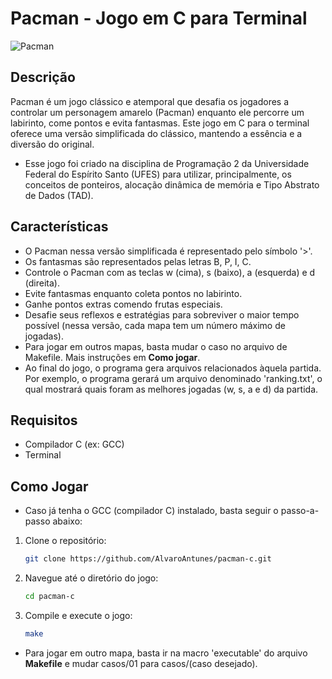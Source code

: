 # Pacman - Jogo em C para Terminal

![Pacman](https://veja.abril.com.br/wp-content/uploads/2016/05/pac-man-original.png)

## Descrição

Pacman é um jogo clássico e atemporal que desafia os jogadores a controlar um personagem amarelo (Pacman) enquanto ele percorre um labirinto, come pontos e evita fantasmas. Este jogo em C para o terminal oferece uma versão simplificada do clássico, mantendo a essência e a diversão do original.
- Esse jogo foi criado na disciplina de Programação 2 da Universidade Federal do Espírito Santo (UFES) para utilizar, principalmente, os conceitos de ponteiros, alocação dinâmica de memória e Tipo Abstrato de Dados (TAD).

## Características

- O Pacman nessa versão simplificada é representado pelo símbolo '>'.
- Os fantasmas são representados pelas letras B, P, I, C.
- Controle o Pacman com as teclas w (cima), s (baixo), a (esquerda) e d (direita).
- Evite fantasmas enquanto coleta pontos no labirinto.
- Ganhe pontos extras comendo frutas especiais.
- Desafie seus reflexos e estratégias para sobreviver o maior tempo possível (nessa versão, cada mapa tem um número máximo de jogadas).
- Para jogar em outros mapas, basta mudar o caso no arquivo de Makefile. Mais instruções em **Como jogar**.
- Ao final do jogo, o programa gera arquivos relacionados àquela partida. Por exemplo, o programa gerará um arquivo denominado 'ranking.txt', o qual mostrará quais foram as melhores jogadas (w, s, a e d) da partida.

## Requisitos

- Compilador C (ex: GCC)
- Terminal

## Como Jogar

- Caso já tenha o GCC (compilador C) instalado, basta seguir o passo-a-passo abaixo:

1. Clone o repositório:
   ```bash
   git clone https://github.com/AlvaroAntunes/pacman-c.git

2. Navegue até o diretório do jogo:
    ```bash
    cd pacman-c

3. Compile e execute o jogo:
    ```bash
    make
 - Para jogar em outro mapa, basta ir na macro 'executable' do arquivo **Makefile** e mudar casos/01 para casos/(caso desejado).
